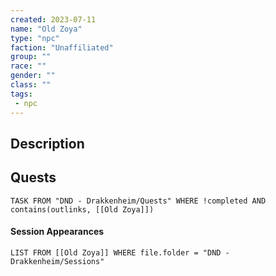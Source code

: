 ```yaml
---
created: 2023-07-11
name: "Old Zoya"
type: "npc"
faction: "Unaffiliated"
group: ""
race: ""
gender: ""
class: ""
tags:
 - npc
---
```

## Description


## Quests
```dataview
TASK FROM "DND - Drakkenheim/Quests" WHERE !completed AND contains(outlinks, [[Old Zoya]]) 
```

#### Session Appearances
```dataview
LIST FROM [[Old Zoya]] WHERE file.folder = "DND - Drakkenheim/Sessions"
```



